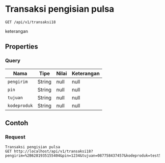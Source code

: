 # Transaksi pengisian pulsa
```http
GET /api/v1/transaksi18
```
keterangan
## Properties
### Query
Nama | Tipe | Nilai | Keterangan
--- | --- | --- | ---
<code>pengirim</code> | String | null | null
<code>pin</code> | String | null | null
<code>tujuan</code> | String | null | null
<code>kodeproduk</code> | String | null | null

## Contoh

### Request
```http
Transaksi pengisian pulsa
GET http://localhost/api/v1/transaksi18?pengirim=%2B6281935155404&pin=1234&tujuan=087758437457&kodeproduk=test5
```
